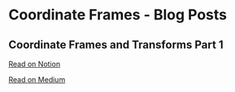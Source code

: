 # Coordinate Frames - Blog Posts

## Coordinate Frames and Transforms Part 1

[Read on Notion]()

[Read on Medium]()

